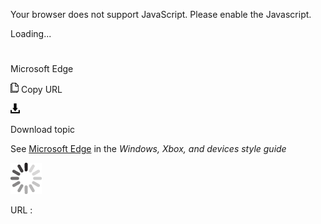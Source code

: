 Your browser does not support JavaScript. Please enable the Javascript.

Loading...

# 

Microsoft Edge

![Copy URL](microsoft-edge_files/Copy.png)
Copy URL

![Download](microsoft-edge_files/Download.png)

Download topic

See [](https://worldready.cloudapp.net/Styleguide/Read?id=2547&topicid=28238)[Microsoft Edge](https://worldready.cloudapp.net/Styleguide/Read?id=2547&topicid=32472) in the *Windows, Xbox, and devices style guide*

![In progress](microsoft-edge_files/activity-large.gif)

URL :
